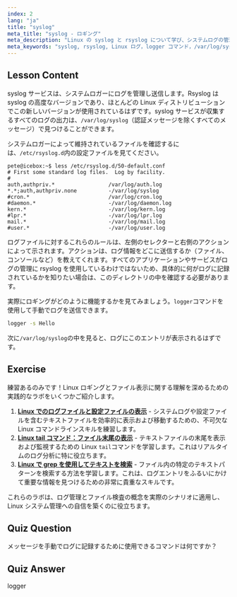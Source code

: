 ```yaml
---
index: 2
lang: "ja"
title: "syslog"
meta_title: "syslog - ロギング"
meta_description: "Linux の syslog と rsyslog について学び、システムログの管理方法、および logger コマンドの使用方法を習得します。この初心者向けのチュートリアルを始めましょう！"
meta_keywords: "syslog, rsyslog, Linux ログ，logger コマンド，/var/log/syslog, Linux チュートリアル，初心者 Linux, システムロギング"
---
```


## Lesson Content

syslog サービスは、システムロガーにログを管理し送信します。Rsyslog は syslog の高度なバージョンであり、ほとんどの Linux ディストリビューションでこの新しいバージョンが使用されているはずです。syslog サービスが収集するすべてのログの出力は、`/var/log/syslog`（認証メッセージを除くすべてのメッセージ）で見つけることができます。

システムロガーによって維持されているファイルを確認するには、`/etc/rsyslog.d`内の設定ファイルを見てください。

```plaintext
pete@icebox:~$ less /etc/rsyslog.d/50-default.conf
# First some standard log files.  Log by facility.
#
auth,authpriv.*                 /var/log/auth.log
*.*;auth,authpriv.none          -/var/log/syslog
#cron.*                         /var/log/cron.log
#daemon.*                       -/var/log/daemon.log
kern.*                          -/var/log/kern.log
#lpr.*                          -/var/log/lpr.log
mail.*                          -/var/log/mail.log
#user.*                         -/var/log/user.log
```

ログファイルに対するこれらのルールは、左側のセレクターと右側のアクションによって示されます。アクションは、ログ情報をどこに送信するか（ファイル、コンソールなど）を教えてくれます。すべてのアプリケーションやサービスがログの管理に rsyslog を使用しているわけではないため、具体的に何がログに記録されているかを知りたい場合は、このディレクトリの中を確認する必要があります。

実際にロギングがどのように機能するかを見てみましょう。`logger`コマンドを使用して手動でログを送信できます。

```bash
logger -s Hello
```

次に`/var/log/syslog`の中を見ると、ログにこのエントリが表示されるはずです。

## Exercise

練習あるのみです！Linux ロギングとファイル表示に関する理解を深めるための実践的なラボをいくつかご紹介します。

1. **[Linux でのログファイルと設定ファイルの表示](https://labex.io/ja/labs/linux-viewing-log-and-configuration-files-in-linux-387914)** - システムログや設定ファイルを含むテキストファイルを効率的に表示および移動するための、不可欠な Linux コマンドラインスキルを練習します。
2. **[Linux tail コマンド：ファイル末尾の表示](https://labex.io/ja/labs/linux-linux-tail-command-file-end-display-214303)** - テキストファイルの末尾を表示および監視するための Linux `tail`コマンドを学習します。これはリアルタイムのログ分析に特に役立ちます。
3. **[Linux で grep を使用してテキストを検索](https://labex.io/ja/labs/comptia-search-text-with-grep-in-linux-590841)** - ファイル内の特定のテキストパターンを検索する方法を学習します。これは、ログエントリをふるいにかけて重要な情報を見つけるための非常に貴重なスキルです。

これらのラボは、ログ管理とファイル検査の概念を実際のシナリオに適用し、Linux システム管理への自信を築くのに役立ちます。

## Quiz Question

メッセージを手動でログに記録するために使用できるコマンドは何ですか？

## Quiz Answer

logger
